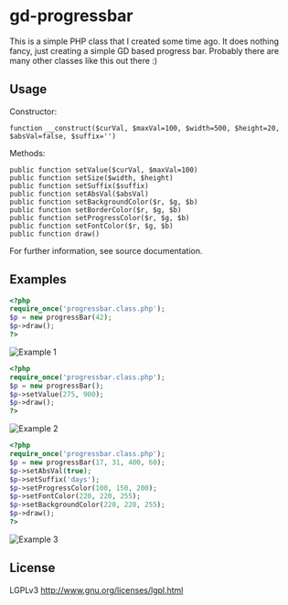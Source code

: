 gd-progressbar
==============

This is a simple PHP class that I created some time ago. It does nothing fancy, just creating a
simple GD based progress bar. Probably there are many other classes like this out there :)

Usage
-----

Constructor:

    function __construct($curVal, $maxVal=100, $width=500, $height=20, $absVal=false, $suffix='')

Methods:

    public function setValue($curVal, $maxVal=100)
    public function setSize($width, $height)
    public function setSuffix($suffix)
    public function setAbsVal($absVal)
    public function setBackgroundColor($r, $g, $b)
    public function setBorderColor($r, $g, $b)
    public function setProgressColor($r, $g, $b)
    public function setFontColor($r, $g, $b)
    public function draw()

For further information, see source documentation.

Examples
--------

```php
<?php
require_once('progressbar.class.php');
$p = new progressBar(42);
$p->draw();
?>
```

![Example 1](http://github.com/gwrtheyrn/gd-progressbar/raw/master/example1.png)

```php
<?php
require_once('progressbar.class.php');
$p = new progressBar();
$p->setValue(275, 900);
$p->draw();
?>
```

![Example 2](http://github.com/gwrtheyrn/gd-progressbar/raw/master/example2.png)

```php
<?php
require_once('progressbar.class.php');
$p = new progressBar(17, 31, 400, 60);
$p->setAbsVal(true);
$p->setSuffix('days');
$p->setProgressColor(100, 150, 200);
$p->setFontColor(220, 220, 255);
$p->setBackgroundColor(220, 220, 255);
$p->draw();
?>
```

![Example 3](http://github.com/gwrtheyrn/gd-progressbar/raw/master/example3.png)

License
-------

LGPLv3 http://www.gnu.org/licenses/lgpl.html
